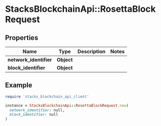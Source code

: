 # StacksBlockchainApi::RosettaBlockRequest

## Properties

| Name | Type | Description | Notes |
| ---- | ---- | ----------- | ----- |
| **network_identifier** | **Object** |  |  |
| **block_identifier** | **Object** |  |  |

## Example

```ruby
require 'stacks_blockchain_api_client'

instance = StacksBlockchainApi::RosettaBlockRequest.new(
  network_identifier: null,
  block_identifier: null
)
```

